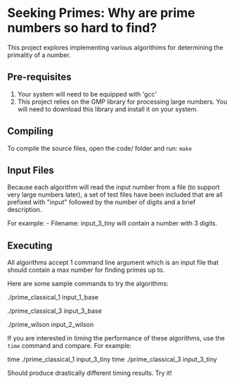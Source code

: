 # Seeking Primes: Why are prime numbers so hard to find?

This project explores implementing various algorithims for determining the
primality of a number.

## Pre-requisites ##
1) Your system will need to be equipped with 'gcc'
2) This project relies on the GMP library for processing large numbers. You
will need to download this library and install it on your system.

## Compiling ##
To compile the source files, open the code/ folder and run: `make`

## Input Files ##
Because each algorithm will read the input number from a file (to support
very large numbers later), a set of test files have been included that are
all prefixed with "input" followed by the number of digits and a brief
description.

For example:
    - Filename: input_3_tiny will contain a number with 3 digits.

## Executing ##

All algorithms accept 1 command line argument which is an input file that
should contain a max number for finding primes up to.

Here are some sample commands to try the algorithms:

./prime_classical_1 input_1_base

./prime_classical_3 input_3_base

./prime_wilson input_2_wilson

If you are interested in timing the performance of these algorithms, use the
`time` command and compare.  For example:

time ./prime_classical_1 input_3_tiny
time ./prime_classical_3 input_3_tiny

Should produce drastically different timing results. Try it!

